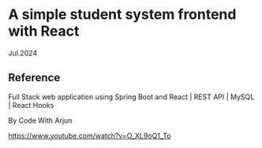 <h1>A simple student system frontend with React</h1>

Jul.2024

<h2>Reference</h2>
  
Full Stack web application using Spring Boot and React | REST API | MySQL | React Hooks <p>
By Code With Arjun <p>
https://www.youtube.com/watch?v=O_XL9oQ1_To
